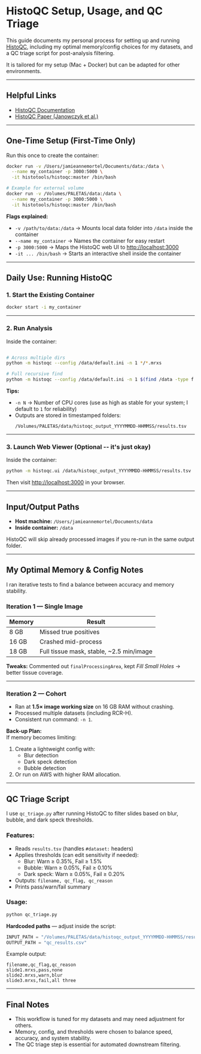 # HistoQC Setup, Usage, and QC Triage

This guide documents my personal process for setting up and running [HistoQC](https://github.com/choosehappy/HistoQC/wiki), including my optimal memory/config choices for my datasets, and a QC triage script for post-analysis filtering.

It is tailored for my setup (Mac + Docker) but can be adapted for other environments.

---

## Helpful Links

- [HistoQC Documentation](https://github.com/choosehappy/HistoQC/wiki)  
- [HistoQC Paper (Janowczyk et al.)](https://andrewjanowczyk.com/wp-content/uploads/2019/04/HistoQC_w_supplemental.pdf)

---

## One-Time Setup (First-Time Only)

Run this once to create the container:

```bash
docker run -v /Users/jamieannemortel/Documents/data:/data \
  --name my_container -p 3000:5000 \
  -it histotools/histoqc:master /bin/bash

# Example for external volume
docker run -v /Volumes/PALETAS/data:/data \
  --name my_container -p 3000:5000 \
  -it histotools/histoqc:master /bin/bash
```

**Flags explained:**
- `-v /path/to/data:/data` → Mounts local data folder into `/data` inside the container
- `--name my_container` → Names the container for easy restart
- `-p 3000:5000` → Maps the HistoQC web UI to [http://localhost:3000](http://localhost:3000/)
- `-it ... /bin/bash` → Starts an interactive shell inside the container

---

## Daily Use: Running HistoQC

### 1. Start the Existing Container

```bash
docker start -i my_container
```

---

### 2. Run Analysis

Inside the container:

```bash

# Across multiple dirs
python -m histoqc --config /data/default.ini -n 1 */*.mrxs

# Full recursive find
python -m histoqc --config /data/default.ini -n 1 $(find /data -type f -iname "*.mrxs")
```

**Tips:**
- `-n N` → Number of CPU cores (use as high as stable for your system; I default to `1` for reliability)
- Outputs are stored in timestamped folders:
  ```
  /Volumes/PALETAS/data/histoqc_output_YYYYMMDD-HHMMSS/results.tsv
  ```

---

### 3. Launch Web Viewer (Optional -- it's just okay)

Inside the container:

```bash
python -m histoqc.ui /data/histoqc_output_YYYYMMDD-HHMMSS/results.tsv
```

Then visit [http://localhost:3000](http://localhost:3000/) in your browser.

---

## Input/Output Paths

- **Host machine:** `/Users/jamieannemortel/Documents/data`
- **Inside container:** `/data`

HistoQC will skip already processed images if you re-run in the same output folder.

---

## My Optimal Memory & Config Notes

I ran iterative tests to find a balance between accuracy and memory stability.

### Iteration 1 — Single Image
| Memory | Result |
|--------|--------|
| 8 GB   | Missed true positives |
| 16 GB  | Crashed mid-process |
| 18 GB  | Full tissue mask, stable, ~2.5 min/image |

**Tweaks:** Commented out `finalProcessingArea`, kept *Fill Small Holes* → better tissue coverage.

---

### Iteration 2 — Cohort
- Ran at **1.5× image working size** on 16 GB RAM without crashing.
- Processed multiple datasets (including RCR-H).
- Consistent run command: `-n 1`.

**Back-up Plan:**  
If memory becomes limiting:
1. Create a lightweight config with:
   - Blur detection
   - Dark speck detection
   - Bubble detection
2. Or run on AWS with higher RAM allocation.

---

## QC Triage Script

I use `qc_triage.py` after running HistoQC to filter slides based on blur, bubble, and dark speck thresholds.

### Features:
- Reads `results.tsv` (handles `#dataset:` headers)
- Applies thresholds (can edit sensitivity if needed):
  - Blur: Warn ≥ 0.35%, Fail ≥ 1.5%
  - Bubble: Warn ≥ 0.05%, Fail ≥ 0.10%
  - Dark speck: Warn ≥ 0.05%, Fail ≥ 0.20%
- Outputs: `filename, qc_flag, qc_reason`
- Prints pass/warn/fail summary

### Usage:

```bash
python qc_triage.py
```

**Hardcoded paths** — adjust inside the script:
```python
INPUT_PATH = "/Volumes/PALETAS/data/histoqc_output_YYYYMMDD-HHMMSS/results.tsv"
OUTPUT_PATH = "qc_results.csv"
```

Example output:
```csv
filename,qc_flag,qc_reason
slide1.mrxs,pass,none
slide2.mrxs,warn,blur
slide3.mrxs,fail,all three
```

---

## Final Notes
- This workflow is tuned for my datasets and may need adjustment for others.
- Memory, config, and thresholds were chosen to balance speed, accuracy, and system stability.
- The QC triage step is essential for automated downstream filtering.

